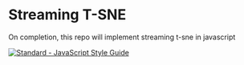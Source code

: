 # Streaming T-SNE

On completion, this repo will implement streaming t-sne in javascript

[![Standard - JavaScript Style Guide](https://img.shields.io/badge/code%20style-standard-brightgreen.svg)](http://standardjs.com/)
